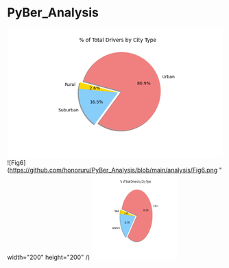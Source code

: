# PyBer_Analysis

![Fig7](https://github.com/honoruru/PyBer_Analysis/blob/main/analysis/Fig7.png)  ![Fig6](https://github.com/honoruru/PyBer_Analysis/blob/main/analysis/Fig6.png " width="200" height="200" /)
<img src="https://github.com/honoruru/PyBer_Analysis/blob/main/analysis/Fig7.png" width="200" height="200" />
